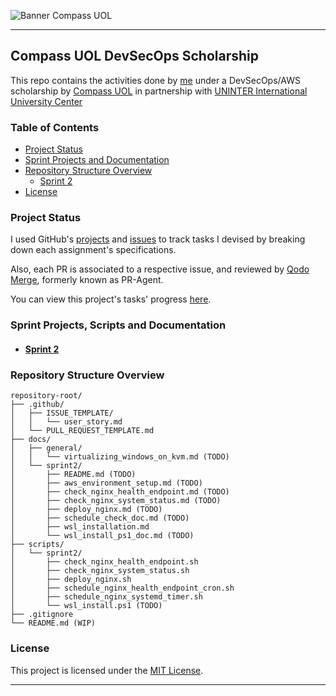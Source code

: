 ![Banner Compass UOL](https://vetores.org/d/compass-uol.svg)

---

## Compass UOL DevSecOps Scholarship

This repo contains the activities done by [me](https://github.com/georgrybski) under a DevSecOps/AWS scholarship by [Compass UOL](https://compass.uol/en/home/) in partnership with [UNINTER International University Center](https://www.uninter.com/centro-universitario/)

### Table of Contents
- [Project Status](#project-status)
- [Sprint Projects and Documentation](#sprint-projects-scripts-and-documentation)
- [Repository Structure Overview](#repository-structure-overview)
    - [Sprint 2](#sprint-2)
- [License](#license)

### Project Status

I used GitHub's [projects](https://docs.github.com/en/issues/planning-and-tracking-with-projects/learning-about-projects/about-projects) and [issues](https://docs.github.com/en/issues/tracking-your-work-with-issues/about-issues) to track tasks I devised by breaking down each assignment's specifications. 

Also, each PR is associated to a respective issue, and reviewed by [Qodo Merge](https://qodo-merge-docs.qodo.ai/), formerly known as PR-Agent.

You can view this project's tasks' progress [here](https://github.com/users/georgrybski/projects/3).

### Sprint Projects, Scripts and Documentation
- #### [Sprint 2](docs/sprints/sprint2/README.md)

### Repository Structure Overview
```
repository-root/
├── .github/
│   ├── ISSUE_TEMPLATE/
│   │   └── user_story.md
│   └── PULL_REQUEST_TEMPLATE.md
├── docs/
│   ├── general/
│   │   └── virtualizing_windows_on_kvm.md (TODO)
│   └── sprint2/
│       ├── README.md (TODO)
│       ├── aws_environment_setup.md (TODO)
│       ├── check_nginx_health_endpoint.md (TODO)
│       ├── check_nginx_system_status.md (TODO)
│       ├── deploy_nginx.md (TODO)
│       ├── schedule_check_doc.md (TODO)
│       ├── wsl_installation.md
│       └── wsl_install_ps1_doc.md (TODO)
├── scripts/
│   └── sprint2/
│       ├── check_nginx_health_endpoint.sh
│       ├── check_nginx_system_status.sh
│       ├── deploy_nginx.sh
│       ├── schedule_nginx_health_endpoint_cron.sh
│       ├── schedule_nginx_systemd_timer.sh
│       └── wsl_install.ps1 (TODO)
├── .gitignore
└── README.md (WIP)
```

### License

This project is licensed under the [MIT License](LICENSE).

---
